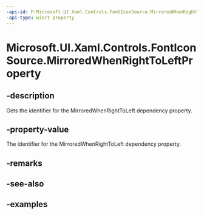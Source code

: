 ```yaml
---
-api-id: P:Microsoft.UI.Xaml.Controls.FontIconSource.MirroredWhenRightToLeftProperty
-api-type: winrt property
---
```


<!-- Property syntax.
public DependencyProperty MirroredWhenRightToLeftProperty { get; }
-->

# Microsoft.UI.Xaml.Controls.FontIconSource.MirroredWhenRightToLeftProperty

## -description

Gets the identifier for the MirroredWhenRightToLeft dependency property.

## -property-value

The identifier for the MirroredWhenRightToLeft dependency property.

## -remarks

## -see-also

## -examples

